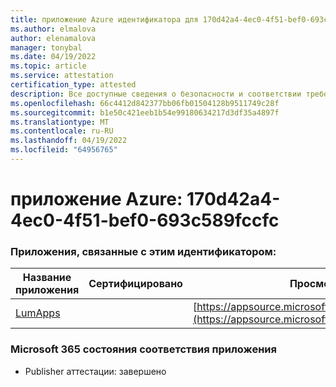 ```yaml
---
title: приложение Azure идентификатора для 170d42a4-4ec0-4f51-bef0-693c589fccfc
ms.author: elmalova
author: elenamalova
manager: tonybal
ms.date: 04/19/2022
ms.topic: article
ms.service: attestation
certification_type: attested
description: Все доступные сведения о безопасности и соответствии требованиям для 170d42a4-4ec0-4f51-bef0-693c589fccfc.
ms.openlocfilehash: 66c4412d842377bb06fb01504128b9511749c28f
ms.sourcegitcommit: b1e50c421eeb1b54e99180634217d3df35a4897f
ms.translationtype: MT
ms.contentlocale: ru-RU
ms.lasthandoff: 04/19/2022
ms.locfileid: "64956765"
---
```

# <a name="azure-app-id-170d42a4-4ec0-4f51-bef0-693c589fccfc"></a>приложение Azure: 170d42a4-4ec0-4f51-bef0-693c589fccfc


### <a name="apps-associated-with-this-id"></a>Приложения, связанные с этим идентификатором:
| **Название приложения** | **Сертифицировано** | **Просмотр в AppSource** |
|--------------|---------------|-----------------------|
| [LumApps](../forward/WA200001015.md) |  | [https://appsource.microsoft.com/product/office/WA200001015](https://appsource.microsoft.com/product/office/WA200001015) |

### <a name="microsoft-365-app-compliance-status"></a>Microsoft 365 состояния соответствия приложения
- Publisher аттестации: завершено
